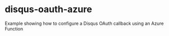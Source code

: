# disqus-oauth-azure
Example showing how to configure a Disqus OAuth callback using an Azure Function
